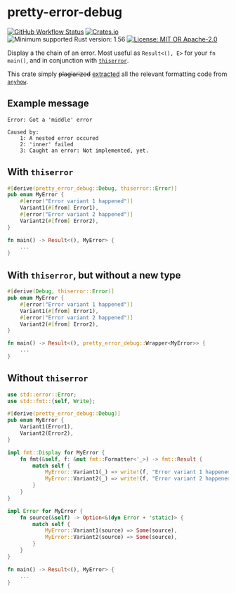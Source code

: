 # pretty-error-debug

[![GitHub Workflow Status](https://img.shields.io/github/actions/workflow/status/Kijewski/pretty-error-debug/ci.yml?branch=main&logo=github)](https://github.com/Kijewski/pretty-error-debug/actions/workflows/ci.yml)
[![Crates.io](https://img.shields.io/crates/v/pretty-error-debug?logo=rust)](https://crates.io/crates/pretty-error-debug)
![Minimum supported Rust version: 1.56](https://img.shields.io/badge/rustc-1.56+-important?logo=rust "Minimum Supported Rust Version: 1.56")
[![License: MIT OR Apache-2.0](https://img.shields.io/badge/license-MIT%20OR%20Apache--2.0-informational?logo=apache)](/LICENSE-MIT "License: MIT OR Apache-2.0")

Display a the chain of an error. Most useful as `Result<(), E>` for your `fn main()`,
and in conjunction with [`thiserror`](https://crates.io/crates/thiserror).

This crate simply <del>plagiarized</del> <ins>extracted</ins> all the relevant formatting code from
[`anyhow`](https://crates.io/crates/anyhow).

## Example message

```text
Error: Got a 'middle' error

Caused by:
    1: A nested error occured
    2: 'inner' failed
    3: Caught an error: Not implemented, yet.
```

## With `thiserror`

```rust
#[derive(pretty_error_debug::Debug, thiserror::Error)]
pub enum MyError {
    #[error("Error variant 1 happened")]
    Variant1(#[from] Error1),
    #[error("Error variant 2 happened")]
    Variant2(#[from] Error2),
}

fn main() -> Result<(), MyError> {
    ...
}
```

## With `thiserror`, but without a new type

```rust
#[derive(Debug, thiserror::Error)]
pub enum MyError {
    #[error("Error variant 1 happened")]
    Variant1(#[from] Error1),
    #[error("Error variant 2 happened")]
    Variant2(#[from] Error2),
}

fn main() -> Result<(), pretty_error_debug::Wrapper<MyError>> {
    ...
}
```

## Without `thiserror`

```rust
use std::error::Error;
use std::fmt::{self, Write};

#[derive(pretty_error_debug::Debug)]
pub enum MyError {
    Variant1(Error1),
    Variant2(Error2),
}

impl fmt::Display for MyError {
    fn fmt(&self, f: &mut fmt::Formatter<'_>) -> fmt::Result {
        match self {
            MyError::Variant1(_) => write!(f, "Error variant 1 happened"),
            MyError::Variant2(_) => write!(f, "Error variant 2 happened"),
        }
    }
}

impl Error for MyError {
    fn source(&self) -> Option<&(dyn Error + 'static)> {
        match self {
            MyError::Variant1(source) => Some(source),
            MyError::Variant2(source) => Some(source),
        }
    }
}

fn main() -> Result<(), MyError> {
    ...
}
```
